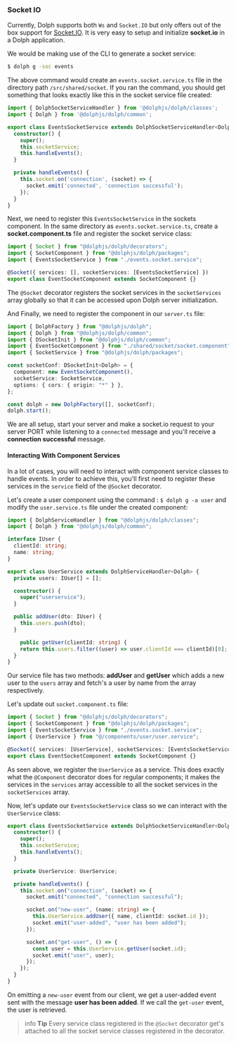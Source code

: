 ### Socket IO

Currently,  Dolph supports both `Ws` and `Socket.IO` but only offers out of the box support for [Socket.IO](https://www.npmjs.com/package/socket.io). It is very easy to setup and initialize **socket.io** in a Dolph application.

We would be making use of the CLI to generate a socket service:

```bash
$ dolph g -soc events
```

The above command would create an `events.socket.service.ts` file in the directory path `/src/shared/socket`. If you ran the command, you should get something that looks exactly like this in the socket service file created:

```typescript
import { DolphSocketServiceHandler } from '@dolphjs/dolph/classes';
import { Dolph } from '@dolphjs/dolph/common';

export class EventsSocketService extends DolphSocketServiceHandler<Dolph> {
  constructor() {
    super();
    this.socketService;
    this.handleEvents();
  }

  private handleEvents() {
    this.socket.on('connection', (socket) => {
      socket.emit('connected', 'connection successful');
    });
  }
}
```
Next, we need to register this `EventsSocketService` in the sockets component. In the same directory as `events.socket.service.ts`, create a **socket.component.ts** file and register the socket service class:

```ts
import { Socket } from "@dolphjs/dolph/decorators";
import { SocketComponent } from "@dolphjs/dolph/packages";
import { EventsSocketService } from "./events.socket.service";

@Socket({ services: [], socketServices: [EventsSocketService] })
export class EventSocketComponent extends SocketComponent {}
```

The `@Socket` decorator registers the socket services in the `socketServices` array globally so that it can be accessed upon Dolph server initialization.

And Finally, we need to register the component in our `server.ts` file:

```typescript
import { DolphFactory } from "@dolphjs/dolph";
import { Dolph } from "@dolphjs/dolph/common";
import { DSocketInit } from "@dolphjs/dolph/common";
import { EventSocketComponent } from "./shared/socket/socket.component";
import { SocketService } from "@dolphjs/dolph/packages";

const socketConf: DSocketInit<Dolph> = {
  component: new EventSocketComponent(),
  socketService: SocketService,
  options: { cors: { origin: "*" } },
};

const dolph = new DolphFactory([], socketConf);
dolph.start();
```

We are all setup, start your server and make a socket.io request to your server PORT while listening to a `connected` message and you'll receive a **connection successful** message.

#### Interacting With Component Services 

In  a lot of cases, you will need to interact with component service classes to handle events. In order to achieve this, you'll first need to register these services in the `service` field of the `@Socket` decorator.

Let's create a user component using the command : `$ dolph g -a user` and modify the `user.service.ts` file under the created component:

```typescript
import { DolphServiceHandler } from "@dolphjs/dolph/classes";
import { Dolph } from "@dolphjs/dolph/common";

interface IUser {
  clientId: string;
  name: string;
}

export class UserService extends DolphServiceHandler<Dolph> {
  private users: IUser[] = [];

  constructor() {
    super("userservice");
  }

  public addUser(dto: IUser) {
    this.users.push(dto);
  }

    public getUser(clientId: string) {
    return this.users.filter((user) => user.clientId === clientId)[0];
  }
}
```

Our service file has two methods: **addUser** and **getUser** which adds a new user to the `users` array and fetch's a user by name from the array respectively.

Let's update out `socket.component.ts` file:

```typescript
import { Socket } from "@dolphjs/dolph/decorators";
import { SocketComponent } from "@dolphjs/dolph/packages";
import { EventsSocketService } from "./events.socket.service";
import { UserService } from "@/components/user/user.service";

@Socket({ services: [UserService], socketServices: [EventsSocketService] })
export class EventSocketComponent extends SocketComponent {}
```

As seen above, we register the `UserService` as a service. This does exactly what the `@Component` decorator does for regular components; it makes the services in the `services` array accessible to all the socket services in the `socketServices` array.

Now, let's update our `EventsSocketService` class so we can interact with the `UserService` class:

```typescript
export class EventsSocketService extends DolphSocketServiceHandler<Dolph> {
  constructor() {
    super();
    this.socketService;
    this.handleEvents();
  }

  private UserService: UserService;

  private handleEvents() {
    this.socket.on("connection", (socket) => {
      socket.emit("connected", "connection successful");

      socket.on("new-user", (name: string) => {
        this.UserService.addUser({ name, clientId: socket.id });
        socket.emit("user-added", "user has been added");
      });

      socket.on("get-user", () => {
        const user = this.UserService.getUser(socket.id);
        socket.emit("user", user);
      });
    });
  }
}
```

On emitting a `new-user` event from our client, we get a user-added event sent with the message **user has been added**. If we call the `get-user` event, the user is retrieved.

> info **Tip** Every service class registered in the `@Socket` decorator get's attached to all the socket service classes registered in the decorator.